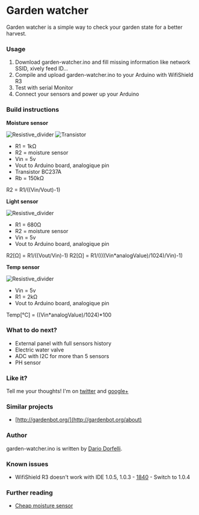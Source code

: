 # Garden watcher

Garden watcher is a simple way to check your garden state for a better harvest.

### Usage

1. Download garden-watcher.ino and fill missing information like network SSID, xively feed ID...
2. Compile and upload garden-watcher.ino to your Arduino with WifiShield R3
3. Test with serial Monitor
4. Connect your sensors and power up your Arduino

### Build instructions

**Moisture sensor**

![Resistive_divider](http://upload.wikimedia.org/wikipedia/commons/d/db/Resistive_divider.png)
![Transistor](http://upload.wikimedia.org/wikipedia/en/3/3b/BJT_bias.png)

- R1 = 1kΩ
- R2 = moisture sensor
- Vin = 5v
- Vout to Arduino board, analogique pin
- Transistor BC237A
- Rb = 150kΩ

R2 = R1/((Vin/Vout)-1)

**Light sensor**

![Resistive_divider](http://upload.wikimedia.org/wikipedia/commons/d/db/Resistive_divider.png)

- R1 = 680Ω
- R2 = moisture sensor
- Vin = 5v
- Vout to Arduino board, analogique pin

R2[Ω] = R1/((Vout/Vin)-1)
R2[Ω] = R1/((((Vin*analogValue)/1024)/Vin)-1)

**Temp sensor**

![Resistive_divider](http://upload.wikimedia.org/wikipedia/commons/d/db/Resistive_divider.png)

- Vin = 5v
- R1 = 2kΩ
- Vout to Arduino board, analogique pin

Temp[°C] = ((Vin*analogValue)/1024)*100

### What to do next?

* External panel with full sensors history
* Electric water valve
* ADC with I2C for more than 5 sensors
* PH sensor

### Like it?

Tell me your thoughts! I'm on [twitter](https://twitter.com/dariodor) and [google+](https://plus.google.com/+DarioDorfelli/about)

### Similar projects

* [http://gardenbot.org/](http://gardenbot.org/about)

### Author

garden-watcher.ino is written by [Dario Dorfelli](https://plus.google.com/+DarioDorfelli/about).

### Known issues

* WifiShield R3 doesn't work with IDE 1.0.5, 1.0.3 - [1840](https://github.com/arduino/Arduino/issues/1840) - Switch to 1.0.4

### Further reading

* [Cheap moisture sensor](http://www.cheapvegetablegardener.com/how-to-make-cheap-soil-moisture-sensor-2/)